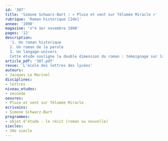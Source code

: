 ```yaml
---
id: '307'
title: 'Simone Schwarz-Bart : « Pluie et vent sur Télumée Miracle »'
rubrique: 'Roman historique [2de]'
annee: '1990'
magazine: 'n°4 1er novembre 1990'
pages: '12'
description: 
  '1. Un roman historique
  2. Un roman de la parole
  3. Un langage-univers
  Cette étude souligne la double dimension du roman : témoignage sur la condition des Noirs en Guadeloupe et création poétique.'
article_pdf: '307.pdf'
revue: 'L’école des lettres des lycées'
auteurs:
- Jacques Le Marinel
disciplines:
- lettres
niveau_etudes:
- seconde
oeuvres:
- Pluie et vent sur Télumée Miracle
ecrivains:
- Simone Schwarz-Bart
programmes:
- objet d’étude - le récit (roman ou nouvelle)
siecles:
- 20e siècle
---
```

